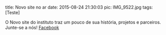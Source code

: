 title: Novo site no ar
date: 2015-08-24 21:30:03
pic: IMG_9522.jpg
tags: [Teste]

O Novo site do instituto traz um pouco de sua história, projetos e parceiros.
Junte-se a nós!
[Facebook](https://www.facebook.com/pages/Instituto-Ambiental-Boto-Flipper/501992446626797?fref=ts)
